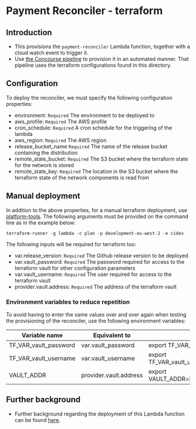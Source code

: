 # Payment Reconciler - terraform 

## Introduction
* This provisions the `payment-reconciler` Lambda function, together with a cloud watch event to trigger it.
* Use [the Concourse pipeline](https://ci.platform.aws.chdev.org/teams/development/pipelines/payment-reconciler) to
provision it in an automated manner. That pipeline uses the terraform configurations found in this directory.  

## Configuration

To deploy the reconciler, we must specify the following configuration properties:

- environment: `Required` The environment to be deployed to 
- aws_profile: `Required` The AWS profile
- cron_schedule: `Required` A cron schedule for the triggering of the lambda
- aws_region: `Required` The AWS region
- release_bucket_name `Required` The name of the release bucket containing the distribution 
- remote_state_bucket: `Required` The S3 bucket where the terraform state for the network is stored
- remote_state_key: `Required` The location in the S3 bucket where the terraform state of the network components is read
 from

## Manual deployment

In addition to the above properties, for a manual terraform deployment, use 
[platform-tools](https://github.com/companieshouse/platform-tools). The following arguments must be 
provided on the command line as in the example below:

```
terraform-runner -g lambda -c plan -p development-eu-west-2 -e cidev
```

The following inputs will be required for terraform too:

- var.release_version: `Required` The Github release version to be deployed
- var.vault_password: `Required` The password required for access to the terraform vault for other configuration parameters
- var.vault_username: `Required` The user required for access to the terraform vault
- provider.vault.address: `Required` The address of the terraform vault

### Environment variables to reduce repetition

To avoid having to enter the same values over and over again when testing the provisioning of the reconciler, use the 
following environment variables: 

| Variable name | Equivalent to | Example |
| ------------- | ---------------- | ------- |
| TF_VAR_vault_password | var.vault_password | export TF_VAR_vault_password=XXXXXXXXX |
| TF_VAR_vault_username | var.vault_username | export TF_VAR_vault_username=payment_reconciler_read |
| VAULT_ADDR    | provider.vault.address | export VAULT_ADDR=https://vault.platform.aws.chdev.org |

## Further background

* Further background regarding the deployment of this Lambda function can be found 
[here](https://companieshouse.atlassian.net/wiki/spaces/CHS/pages/1650000125/GCI-1042+Deployment+of+payment-reconciler).
